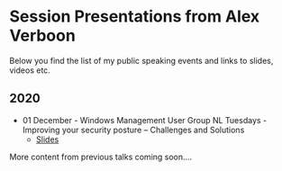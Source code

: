 # Session Presentations from Alex Verboon

Below you find the list of my public speaking events and links to slides, videos etc. 

## 2020

* 01 December - Windows Management User Group NL Tuesdays - Improving your security posture – Challenges and Solutions
  * [Slides](.\\WMUG%20NL%20Tuesdays%20Webinar%20featuring%20Alex%20Verboon%20-%2001122020/WMUG-NL%20-%20Alex%20Verboon%20-%20Improving%20your%20security%20posture%20–%20Challenges%20and%20Solutions.pdf)


More content from previous talks coming soon....